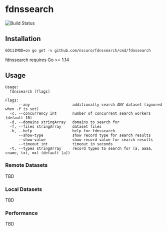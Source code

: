 # fdnssearch

![Build Status](https://github.com/nscuro/fdnssearch/workflows/Continuous%20Integration/badge.svg?branch=master)

## Installation

`GO111MOD=on go get -v github.com/nscuro/fdnssearch/cmd/fdnssearch`

fdnssearch requires Go >= 1.14

## Usage

```
Usage:
  fdnssearch [flags]

Flags:
      --any                   additionally search ANY dataset (ignored when -f is set)
  -c, --concurrency int       number of concurrent search workers (default 10)
  -d, --domains stringArray   domains to search for
  -f, --files stringArray     dataset files
  -h, --help                  help for fdnssearch
      --show-type             show record type for search results
      --show-value            show record value for search results
      --timeout int           timeout in seconds
  -t, --types stringArray     record types to search for (a, aaaa, cname, txt, mx) (default [a])
```

### Remote Datasets

TBD

### Local Datasets

TBD

### Performance

TBD
